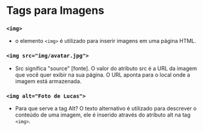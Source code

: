 # Tags para Imagens

### `<img>`
+  o elemento `<img>` é utilizado para inserir imagens em uma página HTML.

### `<img src="img/avatar.jpg">`
+ Src significa "source" [fonte]. O valor do atributo src é a URL da imagem que você quer exibir na sua página. O URL aponta para o local onde a imagem está armazenada.

### `<img alt="Foto de Lucas">`
+ Para que serve a tag Alt?
O texto alternativo é utilizado para descrever o conteúdo de uma imagem, ele é inserido através do atributo alt na tag `<img>`.
